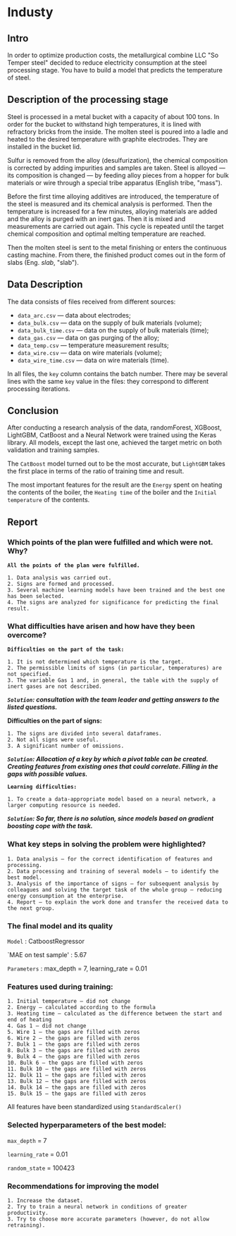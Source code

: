 # Industy
## Intro

In order to optimize production costs, the metallurgical combine LLC "So Temper steel" decided to reduce electricity consumption at the steel processing stage. You have to build a model that predicts the temperature of steel.

## Description of the processing stage

Steel is processed in a metal bucket with a capacity of about 100 tons. In order for the bucket to withstand high temperatures, it is lined with refractory bricks from the inside. The molten steel is poured into a ladle and heated to the desired temperature with graphite electrodes. They are installed in the bucket lid. 

Sulfur is removed from the alloy (desulfurization), the chemical composition is corrected by adding impurities and samples are taken. Steel is alloyed — its composition is changed — by feeding alloy pieces from a hopper for bulk materials or wire through a special tribe apparatus (English tribe, "mass").

Before the first time alloying additives are introduced, the temperature of the steel is measured and its chemical analysis is performed. Then the temperature is increased for a few minutes, alloying materials are added and the alloy is purged with an inert gas. Then it is mixed and measurements are carried out again. This cycle is repeated until the target chemical composition and optimal melting temperature are reached.

Then the molten steel is sent to the metal finishing or enters the continuous casting machine. From there, the finished product comes out in the form of slabs (Eng. *slab*, "slab").

## Data Description

The data consists of files received from different sources:

- `data_arc.csv` — data about electrodes;
- `data_bulk.csv` — data on the supply of bulk materials (volume);
- `data_bulk_time.csv` *—* data on the supply of bulk materials (time);
- `data_gas.csv` — data on gas purging of the alloy;
- `data_temp.csv` — temperature measurement results;
- `data_wire.csv` — data on wire materials (volume);
- `data_wire_time.csv` — data on wire materials (time).

In all files, the `key` column contains the batch number. There may be several lines with the same `key` value in the files: they correspond to different processing iterations.

## Conclusion 
After conducting a research analysis of the data, randomForest, XGBoost, LightGBM, CatBoost and a Neural Network were trained using the Keras library. All models, except the last one, achieved the target metric on both validation and training samples. 

The `CatBoost` model turned out to be the most accurate, but `LightGBM` takes the first place in terms of the ratio of training time and result. 
    
The most important features for the result are the `Energy` spent on heating the contents of the boiler, the `Heating time` of the boiler and the `Initial temperature` of the contents.

## Report
### Which points of the plan were fulfilled and which were not. Why?

**`All the points of the plan were fulfilled.`**

    1. Data analysis was carried out.
    2. Signs are formed and processed.
    3. Several machine learning models have been trained and the best one has been selected.
    4. The signs are analyzed for significance for predicting the final result.
    
### What difficulties have arisen and how have they been overcome?

**`Difficulties on the part of the task:`**

    1. It is not determined which temperature is the target.
    2. The permissible limits of signs (in particular, temperatures) are not specified.
    3. The variable Gas 1 and, in general, the table with the supply of inert gases are not described.
    
***`Solution`: consultation with the team leader and getting answers to the listed questions.***

**Difficulties on the part of signs:**

    1. The signs are divided into several dataframes.
    2. Not all signs were useful.
    3. A significant number of omissions.
    
***`Solution`: Allocation of a key by which a pivot table can be created. Creating features from existing ones that could correlate. Filling in the gaps with possible values.***

**`Learning difficulties:`**

    1. To create a data-appropriate model based on a neural network, a larger computing resource is needed.
    
***`Solution`: So far, there is no solution, since models based on gradient boosting cope with the task.***

### What key steps in solving the problem were highlighted?

    1. Data analysis – for the correct identification of features and processing.
    2. Data processing and training of several models – to identify the best model.
    3. Analysis of the importance of signs – for subsequent analysis by colleagues and solving the target task of the whole group – reducing energy consumption at the enterprise.
    4. Report – to explain the work done and transfer the received data to the next group. 
    
### The final model and its quality

`Model` : CatboostRegressor

`MAE on test sample' : 5.67

`Parameters` : max_depth = 7, learning_rate = 0.01

### Features used during training:

    1. Initial temperature – did not change
    2. Energy – calculated according to the formula
    3. Heating time – calculated as the difference between the start and end of heating
    4. Gas 1 – did not change
    5. Wire 1 – the gaps are filled with zeros
    6. Wire 2 – the gaps are filled with zeros
    7. Bulk 1 – the gaps are filled with zeros
    8. Bulk 3 – the gaps are filled with zeros
    9. Bulk 4 – the gaps are filled with zeros
    10. Bulk 6 – the gaps are filled with zeros
    11. Bulk 10 – the gaps are filled with zeros
    12. Bulk 11 – the gaps are filled with zeros
    13. Bulk 12 – the gaps are filled with zeros
    14. Bulk 14 – the gaps are filled with zeros
    15. Bulk 15 – the gaps are filled with zeros
    
All features have been standardized using `StandardScaler()`

### Selected hyperparameters of the best model: 

`max_depth` = 7

`learning_rate` = 0.01

`random_state` = 100423

### Recommendations for improving the model

    1. Increase the dataset.
    2. Try to train a neural network in conditions of greater productivity.
    3. Try to choose more accurate parameters (however, do not allow retraining).
